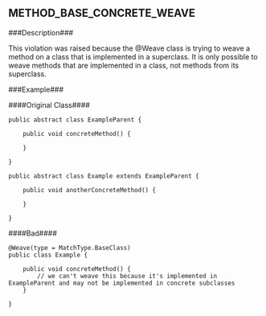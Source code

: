## METHOD_BASE_CONCRETE_WEAVE ##

###Description###

This violation was raised because the @Weave class is trying to weave a method on a class that is implemented in a superclass. It is only possible to weave methods that are implemented in a class, not methods from its superclass.

###Example###

####Original Class####
```
public abstract class ExampleParent {

    public void concreteMethod() {
    
    }

}
```

```
public abstract class Example extends ExampleParent {

    public void anotherConcreteMethod() {
    
    }

}
```


####Bad####
```
@Weave(type = MatchType.BaseClass)
public class Example {

    public void concreteMethod() {
        // we can't weave this because it's implemented in ExampleParent and may not be implemented in concrete subclasses
    }

}
```